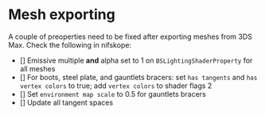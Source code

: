 # Mesh exporting

A couple of preoperties need to be fixed after exporting meshes from 3DS Max. Check the following in nifskope:

- [] Emissive multiple **and** alpha set to 1 on `BSLightingShaderProperty` for all meshes
- [] For boots, steel plate, and gauntlets bracers: set `has tangents` and `has vertex colors` to true; add `vertex colors` to shader flags 2
- [] Set `environment map scale` to 0.5 for gauntlets bracers
- [] Update all tangent spaces
